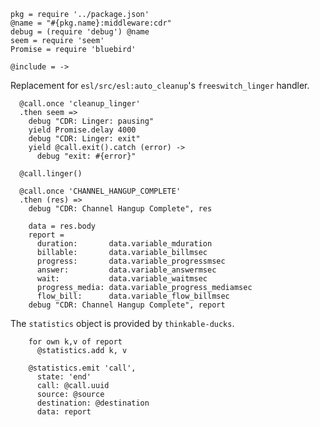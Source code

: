     pkg = require '../package.json'
    @name = "#{pkg.name}:middleware:cdr"
    debug = (require 'debug') @name
    seem = require 'seem'
    Promise = require 'bluebird'

    @include = ->

Replacement for `esl/src/esl:auto_cleanup`'s `freeswitch_linger` handler.

      @call.once 'cleanup_linger'
      .then seem =>
        debug "CDR: Linger: pausing"
        yield Promise.delay 4000
        debug "CDR: Linger: exit"
        yield @call.exit().catch (error) ->
          debug "exit: #{error}"

      @call.linger()

      @call.once 'CHANNEL_HANGUP_COMPLETE'
      .then (res) =>
        debug "CDR: Channel Hangup Complete", res

        data = res.body
        report =
          duration:       data.variable_mduration
          billable:       data.variable_billmsec
          progress:       data.variable_progressmsec
          answer:         data.variable_answermsec
          wait:           data.variable_waitmsec
          progress_media: data.variable_progress_mediamsec
          flow_bill:      data.variable_flow_billmsec
        debug "CDR: Channel Hangup Complete", report

The `statistics` object is provided by `thinkable-ducks`.

        for own k,v of report
          @statistics.add k, v

        @statistics.emit 'call',
          state: 'end'
          call: @call.uuid
          source: @source
          destination: @destination
          data: report

